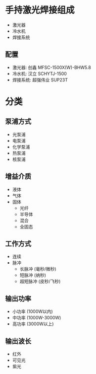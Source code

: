 # 手持激光焊接组成

* 激光器
* 冷水机
* 焊接系统 

## 配置

* 激光器: 创鑫 MFSC-1500X(W)-BHW5.8
* 冷水机: 汉立 SCHYTJ-1500
* 焊接系统: 超强伟业 SUP23T

# 分类

## 泵浦方式

* 光泵浦
* 电泵浦
* 化学泵浦
* 热泵浦
* 核泵浦

## 增益介质

* 液体
* 气体
* 固体
    * 光纤
    * 半导体
    * 混合
    * 全固态

## 工作方式

* 连续
* 脉冲
    * 长脉冲 (毫秒/微秒)
    * 短脉冲 (纳秒)
    * 超短脉冲 (皮秒/飞秒)

## 输出功率

* 小功率 (1000W以内)
* 中功率 (1000W-3000W)
* 高功率 (3000W以上)

## 输出波长

* 红外
* 可见光
* 紫光


